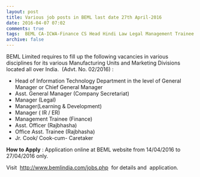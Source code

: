 ```yaml
---
layout: post
title: Various job posts in BEML last date 27th April-2016   
date: 2016-04-07 07:02
comments: true
tags:  BEML CA-ICWA-Finance CS Head Hindi Law Legal Management Trainee Manager Officer Public-Sector Rajbhasha 
archive: false
---
```

BEML Limited requires to fill up the following vacancies in various disciplines for its various Manufacturing Units and Marketing Divisions located all over India.  (Advt. No. 02/2016) :

- Head of Information Technology Department in the level of General Manager or Chief General Manager
- Asst. General Manager (Company Secretariat)  
- Manager (Legal) 
- Manager(Learning & Development)  
- Manager ( IR / ER)  
- Management Trainee (Finance)  
- Asst. Officer (Rajbhasha)  
- Office Asst. Trainee (Rajbhasha)  
- Jr. Cook/ Cook-cum- Caretaker 


**How to Apply** : Application online at BEML website from 14/04/2016 to 27/04/2016 only.   




Visit  <http://www.bemlindia.com/jobs.php>  for details and  application.